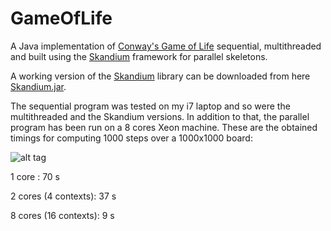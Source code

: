 # GameOfLife
A Java implementation of [Conway's Game of Life](https://en.wikipedia.org/wiki/Conway%27s_Game_of_Life) sequential, multithreaded and built using the [Skandium](https://github.com/mleyton/Skandium) framework for parallel skeletons.

A working version of the [Skandium](https://github.com/mleyton/Skandium) library can be downloaded from here [Skandium.jar](http://stefanoforti.altervista.org/Skandium).

The sequential program was tested on my i7 laptop and so were the multithreaded and the Skandium versions. In addition to that,
the parallel program has been run on a 8 cores Xeon machine. These are the obtained timings for computing 1000 steps
over a 1000x1000 board:

![alt tag](https://github.com/teto1992/GameOfLife/blob/master/plot.PNG)

1 core :                70 s

2 cores (4 contexts):   37 s

8 cores (16 contexts):  9 s

